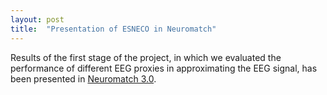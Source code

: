 ```yaml
---
layout: post
title:  "Presentation of ESNECO in Neuromatch"
---
```


Results of the first stage of the project, in which we evaluated the performance of different EEG proxies in approximating the EEG signal, has been presented in [Neuromatch 3.0](https://neuromatch.io).
